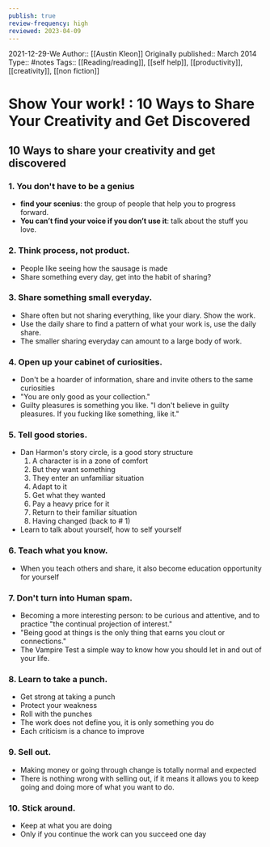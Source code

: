 ```yaml
---
publish: true
review-frequency: high
reviewed: 2023-04-09
---
```

2021-12-29-We
Author:: [[Austin Kleon]]
Originally published:: March 2014
Type:: #notes
Tags::  [[Reading/reading]], [[self help]], [[productivity]], [[creativity]], [[non fiction]]

# Show Your work! : 10 Ways to Share Your Creativity and Get Discovered

## 10 Ways to share your creativity and get discovered
### 1. You don't have to be a genius
- **find your scenius**: the group of people that help you to progress forward. 
- **You can’t find your voice if you don’t use it**: talk about the stuff you love.

### 2. Think process, not product.
- People like seeing how the sausage is made
- Share something every day, get into the habit of sharing?

### 3. Share something small everyday.
- Share often but not sharing everything, like your diary. Show the work.
- Use the daily share to find a pattern of what your work is, use the daily share.
- The smaller sharing everyday can amount to a large body of work.

### 4. Open up your cabinet of curiosities.
- Don't be a hoarder of information, share and invite others to the same curiosities
- "You are only good as your collection."
- Guilty pleasures is something you like. "I don't believe in guilty pleasures. If you fucking like something, like it."

### 5. Tell good stories.
- Dan Harmon's story circle, is a good story structure
    1. A character is in a zone of comfort
    2. But they want something
    3. They enter an unfamiliar situation
    4. Adapt to it
    5. Get what they wanted
    6. Pay a heavy price for it
    7. Return to their familiar situation
    8. Having changed (back to # 1)
- Learn to talk about yourself, how to self yourself

### 6. Teach what you know.
- When you teach others and share, it also become education opportunity for yourself

### 7. Don't turn into Human spam.
- Becoming a more interesting person: to be curious and attentive, and to practice "the continual projection of interest."
- "Being good at things is the only thing that earns you clout or connections."
- The Vampire Test a simple way to know how you should let in and out of your life.

### 8. Learn to take a punch.
- Get strong at taking a punch
- Protect your weakness
- Roll with the punches
- The work does not define you, it is only something you do
- Each criticism is a chance to improve

### 9. Sell out.
- Making money or going through change is totally normal and expected
- There is nothing wrong with selling out, if it means it allows you to keep going and doing more of what you want to do.

### 10. Stick around.
- Keep at what you are doing
- Only if you continue the work can you succeed one day